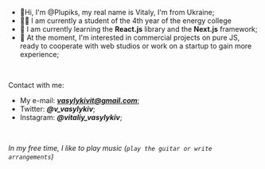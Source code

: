 - 👋Hi, I'm @Plupiks, my real name is Vitaly, I'm from Ukraine;
- 👨‍🎓 I am currently a student of the 4th year of the energy college
- 🎯 I am currently learning the **React.js** library and the **Next.js** framework;
- 📩 At the moment, I'm interested in commercial projects on pure JS, ready to cooperate with web studios or work on a startup to gain more experience;
 
<br>

Contact with me:
 - My e-mail: ***vasylykivit@gmail.com***;  
 - Twitter: ***@v_vasylykiv***;
 - Instagram: ***@vitaliy_vasylykiv***;

<br>

*In my free time, I like to play music (`play the guitar or write arrangements`)*
